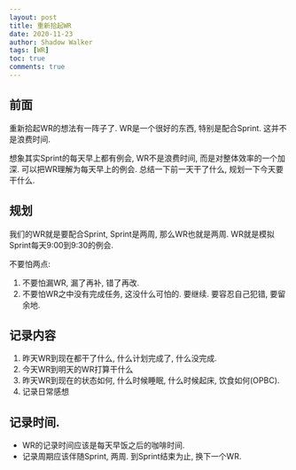 ```yaml
---
layout: post
title: 重新拾起WR
date: 2020-11-23
author: Shadow Walker
tags: [WR]
toc: true
comments: true
---
```


## 前面

重新拾起WR的想法有一阵子了. WR是一个很好的东西, 特别是配合Sprint. 这并不是浪费时间. 

想象其实Sprint的每天早上都有例会, WR不是浪费时间, 而是对整体效率的一个加深.  可以把WR理解为每天早上的例会. 总结一下前一天干了什么, 规划一下今天要干什么. 

## 规划

我们的WR就是要配合Sprint, Sprint是两周, 那么WR也就是两周. WR就是模拟Sprint每天9:00到9:30的例会. 

不要怕两点: 
1. 不要怕漏WR, 漏了再补, 错了再改. 
2. 不要怕WR之中没有完成任务, 这没什么可怕的. 要继续. 要容忍自己犯错, 要留余地. 

## 记录内容

1. 昨天WR到现在都干了什么, 什么计划完成了, 什么没完成. 
2. 今天WR到明天的WR打算干什么
3. 昨天WR到现在的状态如何, 什么时候睡眠, 什么时候起床, 饮食如何(OPBC). 
4. 记录日常感想

## 记录时间. 

- WR的记录时间应该是每天早饭之后的咖啡时间.  
- 记录周期应该伴随Sprint, 两周.  到Sprint结束为止, 换下一个WR. 



